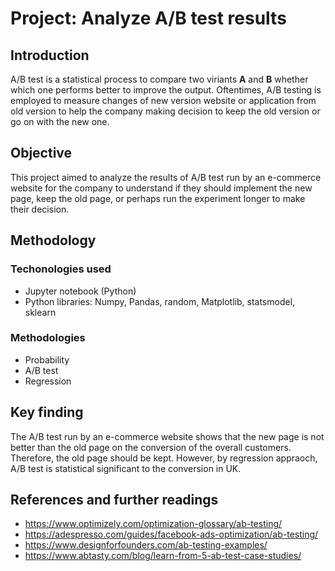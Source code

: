 # Project: Analyze A/B test results

## Introduction
A/B test is a statistical process to compare two viriants **A** and **B** whether which one performs better to improve the output. Oftentimes, A/B testing is employed to measure changes of new version website or application from old version to help the company making decision to keep the old version or go on with the new one.

## Objective
This project aimed to analyze the results of A/B test run by an e-commerce website for the company to understand if they should implement the new page, keep the old page, or perhaps run the experiment longer to make their decision.

## Methodology
### Techonologies used
- Jupyter notebook (Python)
- Python libraries: Numpy, Pandas, random, Matplotlib, statsmodel, sklearn
### Methodologies
- Probability
- A/B test
- Regression

## Key finding
The A/B test run by an e-commerce website shows that the new page is not better than the old page on the conversion of the overall customers. Therefore, the old page should be kept. However, by regression appraoch, A/B test is statistical significant to the conversion in UK.

## References and further readings
- https://www.optimizely.com/optimization-glossary/ab-testing/
- https://adespresso.com/guides/facebook-ads-optimization/ab-testing/
- https://www.designforfounders.com/ab-testing-examples/
- https://www.abtasty.com/blog/learn-from-5-ab-test-case-studies/

